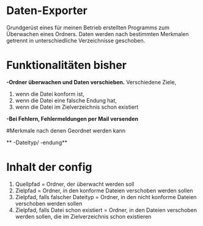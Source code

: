 # Daten-Exporter
Grundgerüst eines für meinen Betrieb erstellten Programms zum Überwachen eines Ordners. Daten werden nach bestimmten Merkmalen getrennt in unterschiedliche Verzeichnisse geschoben. 

# Funktionalitäten bisher
**-Ordner überwachen und Daten verschieben.**
Verschiedene Ziele, 
1. wenn die Datei konform ist, 
2. wenn die Datei eine falsche Endung hat,
3. wenn die Datei im Zielverzeichnis schon existiert

**-Bei Fehlern, Fehlermeldungen per Mail versenden** 

#Merkmale nach denen Geordnet werden kann

** -Dateityp/ -endung**

# Inhalt der config
1. Quellpfad = Ordner, der überwacht werden soll
2. Zielpfad = Ordner, in den konforme Dateien verschoben werden sollen
3. Zielpfad, falls falscher Dateityp = Ordner, in den nicht konforme Dateien verschoben werden sollen
4. Zielpfad, falls Datei schon existiert = Ordner, in den Dateien verschoben werden sollen, die im Zielverzeichnis schon existieren


